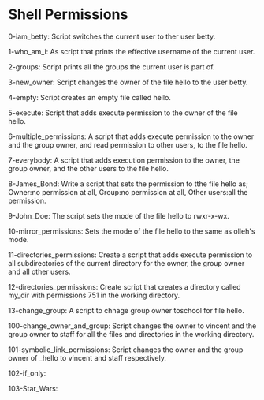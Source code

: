 # Shell Permissions

0-iam_betty: Script switches the current user to ther user betty.

1-who_am_i: As script that prints the effective username of the current user.

2-groups: Script prints all the groups the current user is part of.

3-new_owner: Script changes the owner of the file hello to the user betty.

4-empty: Script creates an empty file called hello.

5-execute: Script that adds execute permission to the owner of the file hello.

6-multiple_permissions: A script that adds execute permission to the owner and the group owner, and read permission to other users, to the file hello.

7-everybody: A script that adds execution permission to the owner, the group owner, and the other users to the file hello.

8-James_Bond: Write a script that sets the permission to tthe file hello as; Owner:no permission at all, Group:no permission at all, Other users:all the permission.

9-John_Doe: The script sets the mode of the file hello to rwxr-x-wx.

10-mirror_permissions: Sets the mode of the file hello to the same as olleh's mode.

11-directories_permissions: Create a script that adds execute permission to all subdirectories of the current directory for the owner, the group owner and all other users.

12-directories_permissions: Create script that creates a directory called my_dir with permissions 751 in the working directory.

13-change_group: A script to chnage group owner toschool for file hello.

100-change_owner_and_group: Script changes the owner to vincent and the group owner to staff for all the files and directories in the working directory.

101-symbolic_link_permissions: Script changes the owner and the group owner of _hello to vincent and staff respectively.

102-if_only: 

103-Star_Wars:  
